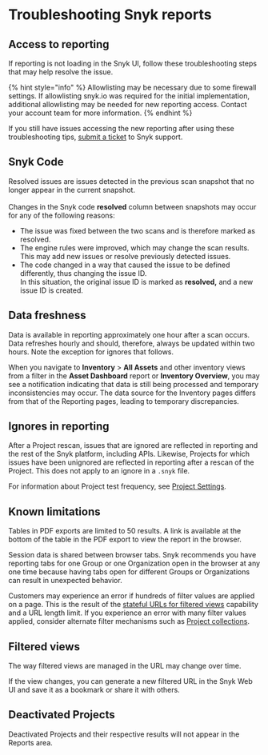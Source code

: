 # Troubleshooting Snyk reports

## Access to reporting

If reporting is not loading in the Snyk UI, follow these troubleshooting steps that may help resolve the issue.

{% hint style="info" %}
Allowlisting may be necessary due to some firewall settings. If allowlisting snyk.io was required for the initial implementation, additional allowlisting may be needed for new reporting access. Contact your account team for more information.
{% endhint %}

If you still have issues accessing the new reporting after using these troubleshooting tips, [submit a ticket](https://support.snyk.io) to Snyk support.

## Snyk Code

Resolved issues are issues detected in the previous scan snapshot that no longer appear in the current snapshot.\
\
Changes in the Snyk code **resolved** column between snapshots may occur for any of the following reasons:

* The issue was fixed between the two scans and is therefore marked as resolved.
* The engine rules were improved, which may change the scan results.\
  This may add new issues or resolve previously detected issues.
* The code changed in a way that caused the issue to be defined differently, thus changing the issue ID.\
  In this situation, the original issue ID is marked as **resolved,** and a new issue ID is created.

## Data freshness

Data is available in reporting approximately one hour after a scan occurs. Data refreshes hourly and should, therefore, always be updated within two hours. Note the exception for ignores that follows.

When you navigate to **Inventory** > **All Assets** and other inventory views from a filter in the **Asset Dashboard** report or **Inventory Overview**, you may see a notification indicating that data is still being processed and temporary inconsistencies may occur. The data source for the Inventory pages differs from that of the Reporting pages, leading to temporary discrepancies.

## Ignores in reporting

After a Project rescan, issues that are ignored are reflected in reporting and the rest of the Snyk platform, including APIs. Likewise, Projects for which issues have been unignored are reflected in reporting after a rescan of the Project. This does not apply to an ignore in a `.snyk` file.

For information about Project test frequency, see [Project Settings](../../snyk-platform-administration/snyk-projects/view-and-edit-project-settings.md).

## Known limitations

Tables in PDF exports are limited to 50 results. A link is available at the bottom of the table in the PDF export to view the report in the browser.

Session data is shared between browser tabs. Snyk recommends you have reporting tabs for one Group or one Organization open in the browser at any one time because having tabs open for different Groups or Organizations can result in unexpected behavior.

Customers may experience an error if hundreds of filter values are applied on a page. This is the result of the [stateful URLs for filtered views](./#stateful-urls-for-filtered-views) capability and a URL length limit. If you experience an error with many filter values applied, consider alternate filter mechanisms such as [Project collections](../../snyk-platform-administration/snyk-projects/project-collections-groupings/project-collections.md).

## Filtered views

The way filtered views are managed in the URL may change over time.

If the view changes, you can generate a new filtered URL in the Snyk Web UI and save it as a bookmark or share it with others.

## Deactivated Projects

Deactivated Projects and their respective results will not appear in the Reports area.
